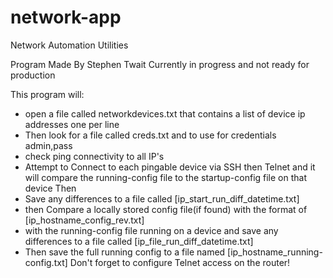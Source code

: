 # network-app
Network Automation Utilities 


Program Made By Stephen Twait
Currently in progress and not ready for production

This program will:
* open a file called networkdevices.txt that contains a list of device ip addresses one per line
* Then look for a file called creds.txt and to use for credentials admin,pass
* check ping connectivity to all IP's
* Attempt to Connect to each pingable device via SSH then Telnet and it will compare the running-config file to the startup-config file on that device Then
* Save any differences to a file called [ip_start_run_diff_datetime.txt]
* then Compare a locally stored config file(if found) with the format of [ip_hostname_config_rev.txt]
* with the running-config file running on a device and save any differences to a file called [ip_file_run_diff_datetime.txt]
* Then save the full running config to a file named [ip_hostname_running-config.txt]
Don't forget to configure Telnet access on the router!